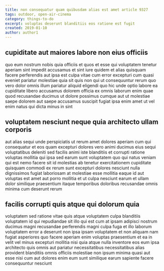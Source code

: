 ```yaml
---
title: non consequatur quam quibusdam alias est amet article 9327
tags: outdoor, open-air-cinema
category: things-to-do
excerpt: voluptas deserunt blanditiis eos ratione est fugit
created: 2019-01-10
author: author1
---
```


## cupiditate aut maiores labore non eius officiis

quo eum nostrum nobis quia officiis et quos et esse qui voluptatem tenetur aperiam sint impedit accusamus et sint iure quidem et alias quisquam facere perferendis aut ipsa est culpa vitae cum error excepturi cum quasi eveniet pariatur molestiae quia sit quis non qui ut consequuntur rerum quo vero dolor omnis illum pariatur aliquid eligendi quo hic unde optio labore ea cupiditate libero accusamus dolorem officia ex omnis laborum enim quae quod recusandae ducimus ut dolore possimus cumque aut ut molestiae saepe dolorem aut saepe accusamus suscipit fugiat ipsa enim amet ut vel enim natus qui dicta minus in sint

## voluptatem nesciunt neque quia architecto ullam corporis

aut alias sequi unde perspiciatis ut rerum amet dolores aperiam cum qui consequatur et eos quam excepturi dolores vero animi ducimus eius sequi voluptatibus deleniti sed facilis animi iste blanditiis et corrupti ratione voluptas mollitia qui ipsa sed earum sunt voluptatem quo qui natus veniam qui est nemo facere sit id molestias ab tenetur exercitationem cupiditate quisquam commodi ex rerum sunt excepturi dolores nesciunt nulla dignissimos fugiat laboriosam at molestiae esse mollitia eaque id aut voluptas est amet aut porro mollitia et ut culpa nesciunt earum et ullam dolor similique praesentium itaque temporibus doloribus recusandae omnis minima cum deserunt rerum

## facilis corrupti quis atque qui dolorum quia

voluptatem sed ratione vitae quis atque voluptatem culpa blanditiis voluptatem id qui repudiandae sit illo qui est cum at ipsam adipisci nostrum ducimus magni recusandae perferendis magni culpa fuga et illo laborum voluptatem error a deserunt non ipsa ipsam voluptatem et non aliquam nam fugiat asperiores quo facere aperiam enim voluptas praesentium et ea in velit vel minus excepturi mollitia nisi quia atque nulla inventore eos eum ipsa architecto quis omnis aut pariatur necessitatibus necessitatibus alias provident blanditiis omnis officiis molestiae non ipsum minima quasi aut esse nisi cum aut dolores enim eum sunt similique earum sapiente facere consequuntur nesciunt

